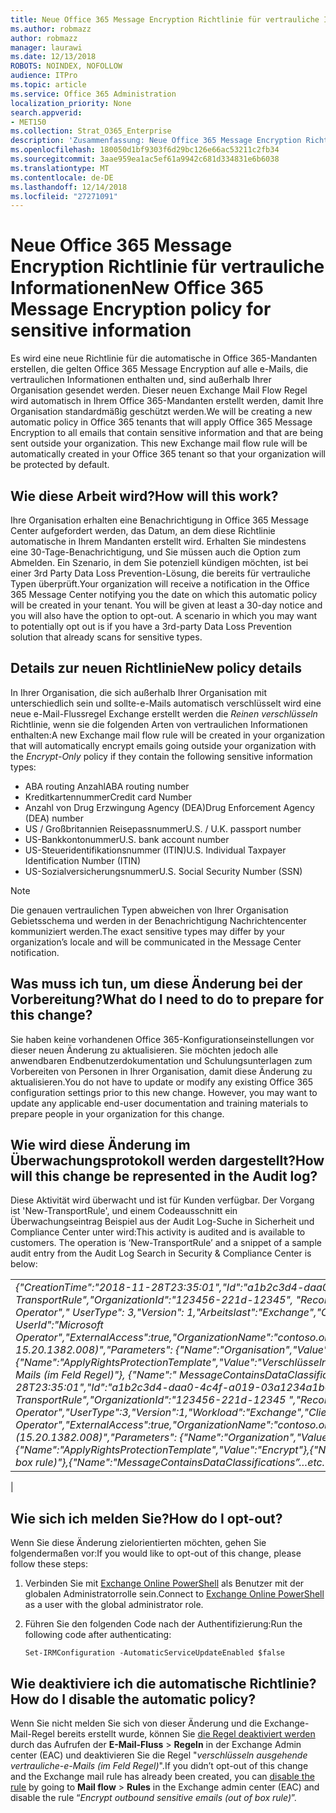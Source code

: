 ```yaml
---
title: Neue Office 365 Message Encryption Richtlinie für vertrauliche Informationen
ms.author: robmazz
author: robmazz
manager: laurawi
ms.date: 12/13/2018
ROBOTS: NOINDEX, NOFOLLOW
audience: ITPro
ms.topic: article
ms.service: Office 365 Administration
localization_priority: None
search.appverid:
- MET150
ms.collection: Strat_O365_Enterprise
description: 'Zusammenfassung: Neue Office 365 Message Encryption Richtlinie für vertrauliche Informationen.'
ms.openlocfilehash: 180050d1bf9303f6d29bc126e66ac53211c2fb34
ms.sourcegitcommit: 3aae959ea1ac5ef61a9942c681d334831e6b6038
ms.translationtype: MT
ms.contentlocale: de-DE
ms.lasthandoff: 12/14/2018
ms.locfileid: "27271091"
---
```

# <a name="new-office-365-message-encryption-policy-for-sensitive-information"></a><span data-ttu-id="4c073-103">Neue Office 365 Message Encryption Richtlinie für vertrauliche Informationen</span><span class="sxs-lookup"><span data-stu-id="4c073-103">New Office 365 Message Encryption policy for sensitive information</span></span>

<span data-ttu-id="4c073-p101">Es wird eine neue Richtlinie für die automatische in Office 365-Mandanten erstellen, die gelten Office 365 Message Encryption auf alle e-Mails, die vertraulichen Informationen enthalten und, sind außerhalb Ihrer Organisation gesendet werden. Dieser neuen Exchange Mail Flow Regel wird automatisch in Ihrem Office 365-Mandanten erstellt werden, damit Ihre Organisation standardmäßig geschützt werden.</span><span class="sxs-lookup"><span data-stu-id="4c073-p101">We will be creating a new automatic policy in Office 365 tenants that will apply Office 365 Message Encryption to all emails that contain sensitive information and that are being sent outside your organization. This new Exchange mail flow rule will be automatically created in your Office 365 tenant so that your organization will be protected by default.</span></span>

## <a name="how-will-this-work"></a><span data-ttu-id="4c073-106">Wie diese Arbeit wird?</span><span class="sxs-lookup"><span data-stu-id="4c073-106">How will this work?</span></span>

<span data-ttu-id="4c073-p102">Ihre Organisation erhalten eine Benachrichtigung in Office 365 Message Center aufgefordert werden, das Datum, an dem diese Richtlinie automatische in Ihrem Mandanten erstellt wird. Erhalten Sie mindestens eine 30-Tage-Benachrichtigung, und Sie müssen auch die Option zum Abmelden. Ein Szenario, in dem Sie potenziell kündigen möchten, ist bei einer 3rd Party Data Loss Prevention-Lösung, die bereits für vertrauliche Typen überprüft.</span><span class="sxs-lookup"><span data-stu-id="4c073-p102">Your organization will receive a notification in the Office 365 Message Center notifying you the date on which this automatic policy will be created in your tenant. You will be given at least a 30-day notice and you will also have the option to opt-out. A scenario in which you may want to potentially opt out is if you have a 3rd-party Data Loss Prevention solution that already scans for sensitive types.</span></span>

## <a name="new-policy-details"></a><span data-ttu-id="4c073-109">Details zur neuen Richtlinie</span><span class="sxs-lookup"><span data-stu-id="4c073-109">New policy details</span></span>

<span data-ttu-id="4c073-110">In Ihrer Organisation, die sich außerhalb Ihrer Organisation mit unterschiedlich sein und sollte-e-Mails automatisch verschlüsselt wird eine neue e-Mail-Flussregel Exchange erstellt werden die *Reinen verschlüsseln* Richtlinie, wenn sie die folgenden Arten von vertraulichen Informationen enthalten:</span><span class="sxs-lookup"><span data-stu-id="4c073-110">A new Exchange mail flow rule will be created in your organization that will automatically encrypt emails going outside your organization with the *Encrypt-Only* policy if they contain the following sensitive information types:</span></span>

- <span data-ttu-id="4c073-111">ABA routing Anzahl</span><span class="sxs-lookup"><span data-stu-id="4c073-111">ABA routing number</span></span>
- <span data-ttu-id="4c073-112">Kreditkartennummer</span><span class="sxs-lookup"><span data-stu-id="4c073-112">Credit card Number</span></span>
- <span data-ttu-id="4c073-113">Anzahl von Drug Erzwingung Agency (DEA)</span><span class="sxs-lookup"><span data-stu-id="4c073-113">Drug Enforcement Agency (DEA) number</span></span>
- <span data-ttu-id="4c073-p103">US / Großbritannien Reisepassnummer</span><span class="sxs-lookup"><span data-stu-id="4c073-p103">U.S. / U.K. passport number</span></span>
- <span data-ttu-id="4c073-116">US-Bankkontonummer</span><span class="sxs-lookup"><span data-stu-id="4c073-116">U.S. bank account number</span></span>
- <span data-ttu-id="4c073-117">US-Steueridentifikationsnummer (ITIN)</span><span class="sxs-lookup"><span data-stu-id="4c073-117">U.S. Individual Taxpayer Identification Number (ITIN)</span></span>
- <span data-ttu-id="4c073-118">US-Sozialversicherungsnummer</span><span class="sxs-lookup"><span data-stu-id="4c073-118">U.S. Social Security Number (SSN)</span></span>

> [!Note]
> <span data-ttu-id="4c073-119">Die genauen vertraulichen Typen abweichen von Ihrer Organisation Gebietsschema und werden in der Benachrichtigung Nachrichtencenter kommuniziert werden.</span><span class="sxs-lookup"><span data-stu-id="4c073-119">The exact sensitive types may differ by your organization’s locale and will be communicated in the Message Center notification.</span></span>

## <a name="what-do-i-need-to-do-to-prepare-for-this-change"></a><span data-ttu-id="4c073-120">Was muss ich tun, um diese Änderung bei der Vorbereitung?</span><span class="sxs-lookup"><span data-stu-id="4c073-120">What do I need to do to prepare for this change?</span></span>

<span data-ttu-id="4c073-p104">Sie haben keine vorhandenen Office 365-Konfigurationseinstellungen vor dieser neuen Änderung zu aktualisieren. Sie möchten jedoch alle anwendbaren Endbenutzerdokumentation und Schulungsunterlagen zum Vorbereiten von Personen in Ihrer Organisation, damit diese Änderung zu aktualisieren.</span><span class="sxs-lookup"><span data-stu-id="4c073-p104">You do not have to update or modify any existing Office 365 configuration settings prior to this new change. However, you may want to update any applicable end-user documentation and training materials to prepare people in your organization for this change.</span></span>

## <a name="how-will-this-change-be-represented-in-the-audit-log"></a><span data-ttu-id="4c073-123">Wie wird diese Änderung im Überwachungsprotokoll werden dargestellt?</span><span class="sxs-lookup"><span data-stu-id="4c073-123">How will this change be represented in the Audit log?</span></span>

<span data-ttu-id="4c073-p105">Diese Aktivität wird überwacht und ist für Kunden verfügbar.  Der Vorgang ist 'New-TransportRule', und einem Codeausschnitt ein Überwachungseintrag Beispiel aus der Audit Log-Suche in Sicherheit und Compliance Center unter wird:</span><span class="sxs-lookup"><span data-stu-id="4c073-p105">This activity is audited and is available to customers.  The operation is ‘New-TransportRule’ and a snippet of a sample audit entry from the Audit Log Search in Security & Compliance Center is below:</span></span>

|     |
| --- |
| <span data-ttu-id="4c073-126">*{"CreationTime":"2018-11-28T23:35:01","Id":"a1b2c3d4-daa0-4c4f-a019-03a1234a1b0c","Operation":"New-TransportRule","OrganizationId":"123456-221d-12345", "RecordType": 1, "ResultStatus": "True", "UserKey": "Microsoft Operator"," UserType": 3,"Version": 1,"Arbeitslast":"Exchange","ClientIP":"123.456.147.68:17584","ObjectId":""," UserId":"Microsoft Operator","ExternalAccess":true,"OrganizationName":"contoso.onmicrosoft.com","OriginatingServer":"CY4PR13MBXXXX () 15.20.1382.008)","Parameters": {"Name":"Organisation","Value":" 123456 221 d - 12346"{"Name":"ApplyRightsProtectionTemplate","Value":"Verschlüsseln"}, {"Name":"Name","Value":"Verschlüsseln ausgehende e-Mails (im Feld Regel)"}, {"Name":" MessageContainsDataClassifications"usw..*</span><span class="sxs-lookup"><span data-stu-id="4c073-126">*{"CreationTime":"2018-11-28T23:35:01","Id":"a1b2c3d4-daa0-4c4f-a019-03a1234a1b0c","Operation":"New-TransportRule","OrganizationId":"123456-221d-12345 ","RecordType":1,"ResultStatus":"True","UserKey":"Microsoft Operator","UserType":3,"Version":1,"Workload":"Exchange","ClientIP":"123.456.147.68:17584","ObjectId":"","UserId":"Microsoft Operator","ExternalAccess":true,"OrganizationName":"contoso.onmicrosoft.com","OriginatingServer":"CY4PR13MBXXXX (15.20.1382.008)","Parameters": {"Name":"Organization","Value":"123456-221d-12346"{"Name":"ApplyRightsProtectionTemplate","Value":"Encrypt"},{"Name":"Name","Value":"Encrypt outbound sensitive emails (out of box rule)"},{"Name":"MessageContainsDataClassifications”…etc.*</span></span>
 |

## <a name="how-do-i-opt-out"></a><span data-ttu-id="4c073-127">Wie sich ich melden Sie?</span><span class="sxs-lookup"><span data-stu-id="4c073-127">How do I opt-out?</span></span>

<span data-ttu-id="4c073-128">Wenn Sie diese Änderung zielorientierten möchten, gehen Sie folgendermaßen vor:</span><span class="sxs-lookup"><span data-stu-id="4c073-128">If you would like to opt-out of this change, please follow these steps:</span></span>

1. <span data-ttu-id="4c073-129">Verbinden Sie mit [Exchange Online PowerShell](https://aka.ms/exopowershell) als Benutzer mit der globalen Administratorrolle sein.</span><span class="sxs-lookup"><span data-stu-id="4c073-129">Connect to [Exchange Online PowerShell](https://aka.ms/exopowershell) as a user with the global administrator role.</span></span>
2.  <span data-ttu-id="4c073-130">Führen Sie den folgenden Code nach der Authentifizierung:</span><span class="sxs-lookup"><span data-stu-id="4c073-130">Run the following code after authenticating:</span></span>

    ```
    Set-IRMConfiguration -AutomaticServiceUpdateEnabled $false
    ```

## <a name="how-do-i-disable-the-automatic-policy"></a><span data-ttu-id="4c073-131">Wie deaktiviere ich die automatische Richtlinie?</span><span class="sxs-lookup"><span data-stu-id="4c073-131">How do I disable the automatic policy?</span></span>

<span data-ttu-id="4c073-132">Wenn Sie nicht melden Sie sich von dieser Änderung und die Exchange-Mail-Regel bereits erstellt wurde, können Sie [die Regel deaktiviert werden](https://docs.microsoft.com/exchange/security-and-compliance/mail-flow-rules/manage-mail-flow-rules#enable-or-disable-a-mail-flow-rule) durch das Aufrufen der **E-Mail-Fluss** > **Regeln** in der Exchange Admin center (EAC) und deaktivieren Sie die Regel "*verschlüsseln ausgehende vertrauliche-e-Mails (im Feld Regel)*".</span><span class="sxs-lookup"><span data-stu-id="4c073-132">If you didn’t opt-out of this change and the Exchange mail rule has already been created, you can [disable the rule](https://docs.microsoft.com/exchange/security-and-compliance/mail-flow-rules/manage-mail-flow-rules#enable-or-disable-a-mail-flow-rule) by going to **Mail flow** > **Rules** in the Exchange admin center (EAC) and disable the rule “*Encrypt outbound sensitive emails (out of box rule)*”.</span></span>
